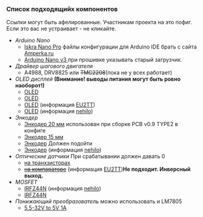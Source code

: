 ### Список подходящийх компонентов

Ссылки могут быть афелированные. Участникам проекта на это пофиг. Если это вас не устраивает - не кликайте.

* *Arduino Nano*
  * [Iskra Nano Pro](https://amperka.ru/product/iskra-nano-pro) файлы конфигурации для Arduino IDE брать с сайта [Amperka.ru](http://wiki.amperka.ru/%D0%BF%D1%80%D0%BE%D0%B4%D1%83%D0%BA%D1%82%D1%8B:iskra-nano-pro)
  * [Arduino Nano v3 ](https://a.aliexpress.com/_99fklT) при прошивке указывать старый загрузчик.
* *Драйвер шагового двигателя*
  *  A4988, DRV8825 или ~~TMC2208~~(пока не у всех работает)
* *OLED дисплей* **(Внимание! выводы питания могут быть ровно наоборот!)**
  * [OLED](https://a.aliexpress.com/_AEG46X)
  * [OLED](https://a.aliexpress.com/_9g5hqT)
  * [OLED](https://www.aliexpress.com/item/32981934105.html) (информация [EU2TT](https://github.com/EU2TT))
  * [OLED](https://aliexpress.ru/item/32233342471.html?spm=a2g0v.12010615.8148356.5.10b6300e7yBHzp&_ga=2.39130275.1018978709.1621017953-798418294.1577286351&sku_id=66895708988) (информация [nehilo](https://github.com/nehilo))
* *Энкодер*
  * [Энкодер 20 мм](https://a.aliexpress.com/_AW7f2p) использован при сборке PCB v0.9 TYPE2 в конфиге
  * [Энкодер 15 мм](https://a.aliexpress.com/_AX70XX)
  * [Энкодер](https://a.aliexpress.com/_9uJ3AL) Должен подойти
  * [Энкодер](https://aliexpress.ru/item/33038646005.html?spm=a2g0s.9042311.0.0.264d33edAGOsuI&_ga=2.6190515.1018978709.1621017953-798418294.1577286351&sku_id=67389580918) (информация [nehilo](https://github.com/nehilo))
* *Оптические датчики* При срабатывании должен давать 0 
  * [на транхзисторах](https://a.aliexpress.com/_9jbDPR)
  * [~~на компараторе~~](https://www.aliexpress.com/item/4000005190162.html) (информация [EU2TT](https://github.com/EU2TT))**Не подходит. Инверсный выход.**
* *MOSFET*
  * [IRFZ44N](https://aliexpress.ru/item/32844109027.html?spm=a2g0s.9042311.0.0.264d33edAGOsuI&_ga=2.6190515.1018978709.1621017953-798418294.1577286351&sku_id=66796205347) (информация [nehilo](https://github.com/nehilo))
  * [IRFZ44N](https://a.aliexpress.com/_Ao9Dql)
* *Понижающий преобразователь* можно использовать и LM7805
  * [5.5-32V to 5V 1A](https://a.aliexpress.com/_9Qambn)  
